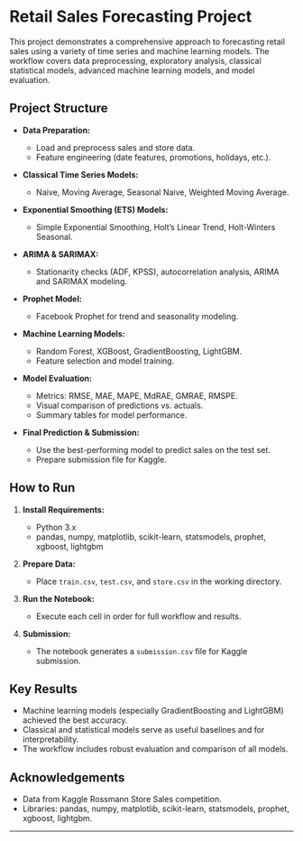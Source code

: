 # Retail Sales Forecasting Project

This project demonstrates a comprehensive approach to forecasting retail sales using a variety of time series and machine learning models. The workflow covers data preprocessing, exploratory analysis, classical statistical models, advanced machine learning models, and model evaluation.

## Project Structure

- **Data Preparation:**  
    - Load and preprocess sales and store data.
    - Feature engineering (date features, promotions, holidays, etc.).

- **Classical Time Series Models:**  
    - Naive, Moving Average, Seasonal Naive, Weighted Moving Average.

- **Exponential Smoothing (ETS) Models:**  
    - Simple Exponential Smoothing, Holt’s Linear Trend, Holt-Winters Seasonal.

- **ARIMA & SARIMAX:**  
    - Stationarity checks (ADF, KPSS), autocorrelation analysis, ARIMA and SARIMAX modeling.

- **Prophet Model:**  
    - Facebook Prophet for trend and seasonality modeling.

- **Machine Learning Models:**  
    - Random Forest, XGBoost, GradientBoosting, LightGBM.
    - Feature selection and model training.

- **Model Evaluation:**  
    - Metrics: RMSE, MAE, MAPE, MdRAE, GMRAE, RMSPE.
    - Visual comparison of predictions vs. actuals.
    - Summary tables for model performance.

- **Final Prediction & Submission:**  
    - Use the best-performing model to predict sales on the test set.
    - Prepare submission file for Kaggle.

## How to Run

1. **Install Requirements:**  
     - Python 3.x  
     - pandas, numpy, matplotlib, scikit-learn, statsmodels, prophet, xgboost, lightgbm

2. **Prepare Data:**  
     - Place `train.csv`, `test.csv`, and `store.csv` in the working directory.

3. **Run the Notebook:**  
     - Execute each cell in order for full workflow and results.

4. **Submission:**  
     - The notebook generates a `submission.csv` file for Kaggle submission.

## Key Results

- Machine learning models (especially GradientBoosting and LightGBM) achieved the best accuracy.
- Classical and statistical models serve as useful baselines and for interpretability.
- The workflow includes robust evaluation and comparison of all models.

## Acknowledgements

- Data from Kaggle Rossmann Store Sales competition.
- Libraries: pandas, numpy, matplotlib, scikit-learn, statsmodels, prophet, xgboost, lightgbm.

---
